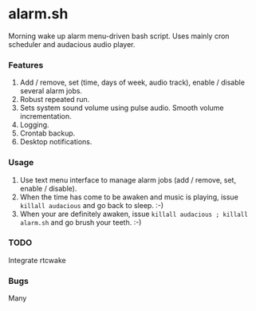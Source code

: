# alarm.sh
Morning wake up alarm menu-driven bash script. Uses mainly cron scheduler and audacious audio player.

### Features
1. Add / remove, set (time, days of week, audio track), enable / disable several alarm jobs.
2. Robust repeated run.
3. Sets system sound volume using pulse audio. Smooth volume incrementation.
4. Logging.
5. Crontab backup.
6. Desktop notifications.

### Usage
1. Use text menu interface to manage alarm jobs (add / remove, set, enable / disable).
2. When the time has come to be awaken and music is playing, issue `killall audacious` and go back to sleep. :-)
3. When your are definitely awaken, issue `killall audacious ; killall alarm.sh` and go brush your teeth. :-)

### TODO
Integrate rtcwake

### Bugs
Many
